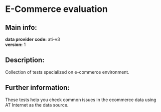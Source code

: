 # E-Commerce evaluation  
## Main info:  
**data provider code:** ati-v3  
**version:** 1  
## Description:  
Collection of tests specialized on e-commerce environment.  
## Further information:  
These tests help you check common issues in the ecommerce data using AT Internet as the data source.
